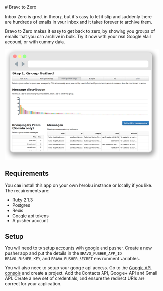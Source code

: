 # Bravo to Zero

Inbox Zero is great in theory, but it's easy to let it slip and suddenly there are hundreds of emails in your inbox and it takes forever to archive them.

Bravo to Zero makes it easy to get back to zero, by showing you groups of emails that you can archive in bulk. Try it now with your real Google Mail account, or with dummy data.

![Screenshot](https://raw.githubusercontent.com/alexspeller/bravo-to-zero/master/app/assets/images/screenshot.png)

## Requirements

You can install this app on your own heroku instance or locally if you like. The requirements are:

* Ruby 2.1.3
* Postgres
* Redis
* Google api tokens
* A pusher account


## Setup

You will need to to setup accounts with google and pusher. Create a new pusher app and put the details in the `BRAVO_PUSHER_APP_ID`, `BRAVO_PUSHER_KEY`, and `BRAVO_PUSHER_SECRET` environment variables.

You will also need to setup your google api access. Go to the [Google API console](https://console.developers.google.com) and create a project. Add the Contacts API, Google+ API and Gmail API. Create a new set of credentials, and ensure the redirect URIs are correct for your application.
